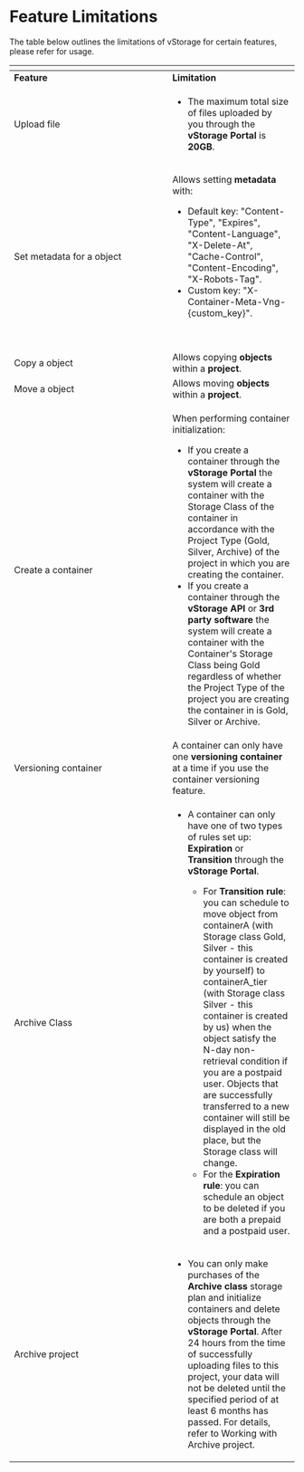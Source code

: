 # Feature Limitations

The table below outlines the limitations of vStorage for certain features, please refer for usage.

<table data-header-hidden><thead><tr><th width="264"></th><th></th></tr></thead><tbody><tr><td><strong>Feature</strong></td><td><strong>Limitation</strong></td></tr><tr><td>Upload file</td><td><ul><li>The maximum total size of files uploaded by you through the <strong>vStorage Portal</strong> is <strong>20GB</strong>.</li></ul></td></tr><tr><td>Set metadata for a object</td><td><p>Allows setting <strong>metadata</strong> with:</p><ul><li>Default key: "Content-Type", "Expires", "Content-Language", "X-Delete-At", "Cache-Control", "Content-Encoding", "X-Robots-Tag".</li><li>Custom key: "X-Container-Meta-Vng-{custom_key}".</li></ul><p><br></p></td></tr><tr><td>Copy a object</td><td>Allows copying <strong>objects</strong> within a <strong>project</strong>.</td></tr><tr><td>Move a object</td><td>Allows moving <strong>objects</strong> within a <strong>project</strong>.</td></tr><tr><td>Create a container</td><td><p>When performing container initialization:</p><ul><li>If you create a container through the <strong>vStorage Portal</strong> the system will create a container with the Storage Class of the container in accordance with the Project Type (Gold, Silver, Archive) of the project in which you are creating the container.</li><li>If you create a container through the <strong>vStorage API</strong> or <strong>3rd party software</strong> the system will create a container with the Container's Storage Class being Gold regardless of whether the Project Type of the project you are creating the container in is Gold, Silver or Archive.</li></ul></td></tr><tr><td>Versioning container</td><td>A container can only have one <strong>versioning container</strong> at a time if you use the container versioning feature.</td></tr><tr><td>Archive Class</td><td><ul><li><p>A container can only have one of two types of rules set up: <strong>Expiration</strong> or <strong>Transition</strong> through the <strong>vStorage Portal</strong>.</p><ul><li>For <strong>Transition rule</strong>: you can schedule to move object from containerA (with Storage class Gold, Silver - this container is created by yourself) to containerA_tier (with Storage class Silver - this container is created by us) when the object satisfy the N-day non-retrieval condition if you are a postpaid user. Objects that are successfully transferred to a new container will still be displayed in the old place, but the Storage class will change.</li><li>For the <strong>Expiration rule</strong>: you can schedule an object to be deleted if you are both a prepaid and a postpaid user.</li></ul></li></ul></td></tr><tr><td>Archive project</td><td><ul><li>You can only make purchases of the <strong>Archive class</strong> storage plan and initialize containers and delete objects through the <strong>vStorage Portal</strong>. After 24 hours from the time of successfully uploading files to this project, your data will not be deleted until the specified period of at least 6 months has passed. For details, refer to Working with Archive project.</li></ul></td></tr></tbody></table>
